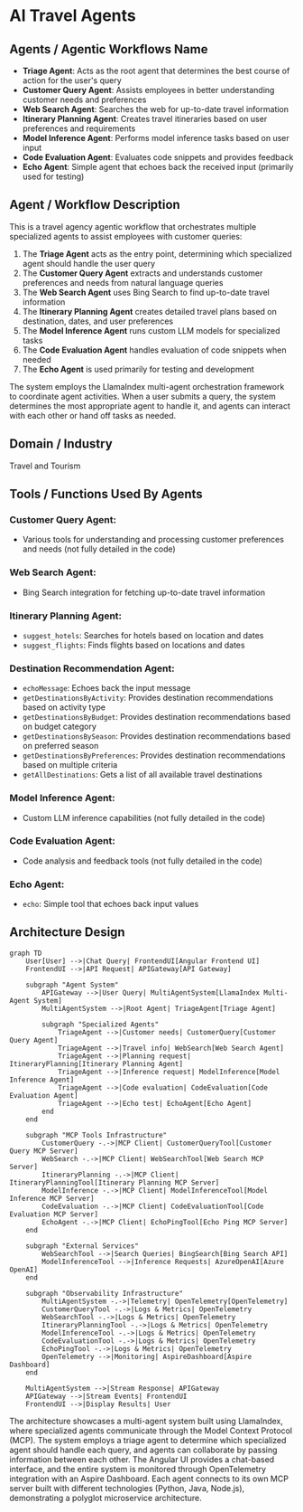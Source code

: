 # AI Travel Agents

## Agents / Agentic Workflows Name

- **Triage Agent**: Acts as the root agent that determines the best course of action for the user's query
- **Customer Query Agent**: Assists employees in better understanding customer needs and preferences
- **Web Search Agent**: Searches the web for up-to-date travel information
- **Itinerary Planning Agent**: Creates travel itineraries based on user preferences and requirements
- **Model Inference Agent**: Performs model inference tasks based on user input
- **Code Evaluation Agent**: Evaluates code snippets and provides feedback
- **Echo Agent**: Simple agent that echoes back the received input (primarily used for testing)

## Agent / Workflow Description

This is a travel agency agentic workflow that orchestrates multiple specialized agents to assist employees with customer queries:

1. The **Triage Agent** acts as the entry point, determining which specialized agent should handle the user query
2. The **Customer Query Agent** extracts and understands customer preferences and needs from natural language queries
3. The **Web Search Agent** uses Bing Search to find up-to-date travel information
4. The **Itinerary Planning Agent** creates detailed travel plans based on destination, dates, and user preferences
5. The **Model Inference Agent** runs custom LLM models for specialized tasks
6. The **Code Evaluation Agent** handles evaluation of code snippets when needed
7. The **Echo Agent** is used primarily for testing and development

The system employs the LlamaIndex multi-agent orchestration framework to coordinate agent activities. When a user submits a query, the system determines the most appropriate agent to handle it, and agents can interact with each other or hand off tasks as needed.

## Domain / Industry

Travel and Tourism

## Tools / Functions Used By Agents

### Customer Query Agent:
- Various tools for understanding and processing customer preferences and needs (not fully detailed in the code)

### Web Search Agent:
- Bing Search integration for fetching up-to-date travel information

### Itinerary Planning Agent:
- `suggest_hotels`: Searches for hotels based on location and dates
- `suggest_flights`: Finds flights based on locations and dates

### Destination Recommendation Agent:
- `echoMessage`: Echoes back the input message
- `getDestinationsByActivity`: Provides destination recommendations based on activity type
- `getDestinationsByBudget`: Provides destination recommendations based on budget category
- `getDestinationsBySeason`: Provides destination recommendations based on preferred season
- `getDestinationsByPreferences`: Provides destination recommendations based on multiple criteria
- `getAllDestinations`: Gets a list of all available travel destinations

### Model Inference Agent:
- Custom LLM inference capabilities (not fully detailed in the code)

### Code Evaluation Agent:
- Code analysis and feedback tools (not fully detailed in the code)

### Echo Agent:
- `echo`: Simple tool that echoes back input values

## Architecture Design

```mermaid
graph TD
    User[User] -->|Chat Query| FrontendUI[Angular Frontend UI]
    FrontendUI -->|API Request| APIGateway[API Gateway]

    subgraph "Agent System"
        APIGateway -->|User Query| MultiAgentSystem[LlamaIndex Multi-Agent System]
        MultiAgentSystem -->|Root Agent| TriageAgent[Triage Agent]
        
        subgraph "Specialized Agents"
            TriageAgent -->|Customer needs| CustomerQuery[Customer Query Agent]
            TriageAgent -->|Travel info| WebSearch[Web Search Agent]
            TriageAgent -->|Planning request| ItineraryPlanning[Itinerary Planning Agent]
            TriageAgent -->|Inference request| ModelInference[Model Inference Agent]
            TriageAgent -->|Code evaluation| CodeEvaluation[Code Evaluation Agent]
            TriageAgent -->|Echo test| EchoAgent[Echo Agent]
        end
    end

    subgraph "MCP Tools Infrastructure"
        CustomerQuery -.->|MCP Client| CustomerQueryTool[Customer Query MCP Server]
        WebSearch -.->|MCP Client| WebSearchTool[Web Search MCP Server]
        ItineraryPlanning -.->|MCP Client| ItineraryPlanningTool[Itinerary Planning MCP Server]
        ModelInference -.->|MCP Client| ModelInferenceTool[Model Inference MCP Server]
        CodeEvaluation -.->|MCP Client| CodeEvaluationTool[Code Evaluation MCP Server]
        EchoAgent -.->|MCP Client| EchoPingTool[Echo Ping MCP Server]
    end

    subgraph "External Services"
        WebSearchTool -->|Search Queries| BingSearch[Bing Search API]
        ModelInferenceTool -->|Inference Requests| AzureOpenAI[Azure OpenAI]
    end

    subgraph "Observability Infrastructure"
        MultiAgentSystem -.->|Telemetry| OpenTelemetry[OpenTelemetry]
        CustomerQueryTool -.->|Logs & Metrics| OpenTelemetry
        WebSearchTool -.->|Logs & Metrics| OpenTelemetry
        ItineraryPlanningTool -.->|Logs & Metrics| OpenTelemetry
        ModelInferenceTool -.->|Logs & Metrics| OpenTelemetry
        CodeEvaluationTool -.->|Logs & Metrics| OpenTelemetry
        EchoPingTool -.->|Logs & Metrics| OpenTelemetry
        OpenTelemetry -->|Monitoring| AspireDashboard[Aspire Dashboard]
    end

    MultiAgentSystem -->|Stream Response| APIGateway
    APIGateway -->|Stream Events| FrontendUI
    FrontendUI -->|Display Results| User
```

The architecture showcases a multi-agent system built using LlamaIndex, where specialized agents communicate through the Model Context Protocol (MCP). The system employs a triage agent to determine which specialized agent should handle each query, and agents can collaborate by passing information between each other. The Angular UI provides a chat-based interface, and the entire system is monitored through OpenTelemetry integration with an Aspire Dashboard. Each agent connects to its own MCP server built with different technologies (Python, Java, Node.js), demonstrating a polyglot microservice architecture.
